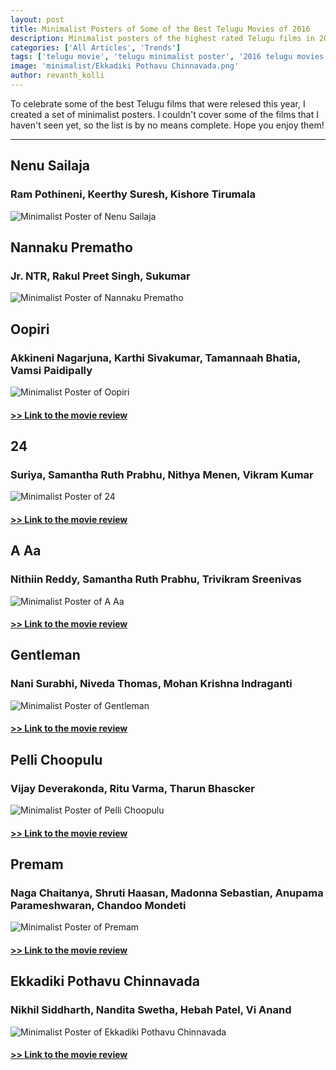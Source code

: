 ```yaml
---
layout: post
title: Minimalist Posters of Some of the Best Telugu Movies of 2016
description: Minimalist posters of the highest rated Telugu films in 2016 by Manasulo Maatalu
categories: ['All Articles', 'Trends']
tags: ['telugu movie', 'telugu minimalist poster', '2016 telugu movies', 'minimalist poster', 'a aa', 'pellichoopulu', '24', 'gentleman', 'oopiri', 'premam', 'ekkadiki pothavu chinnavada', 'nenu sailaja', 'ram pothineni', 'keerthy suresh', 'kishore tirumala']
image: 'minimalist/Ekkadiki Pothavu Chinnavada.png'
author: revanth_kolli
---
```


<p>To celebrate some of the best Telugu films that were relesed this year, I created a set of minimalist posters. I couldn't cover some of the films that I haven't seen yet, so the list is by no means complete. Hope you enjoy them!</p>
<hr>
<h2><span class="review_header">Nenu Sailaja</span></h2>
<h3>Ram Pothineni, Keerthy Suresh, Kishore Tirumala</h3>
<img class="img img-responsive" src="{{ site.url }}/img/minimalist/Nenu Sailaja.png" alt="Minimalist Poster of Nenu Sailaja"/>
<h2><span class="review_header">Nannaku Prematho</span></h2>
<h3>Jr. NTR, Rakul Preet Singh, Sukumar</h3>
<img class="img img-responsive" src="{{ site.url }}/img/minimalist/Nannaku Prematho.png" alt="Minimalist Poster of Nannaku Prematho"/>
<h2><span class="review_header">Oopiri</span></h2>
<h3>Akkineni Nagarjuna, Karthi Sivakumar, Tamannaah Bhatia, Vamsi Paidipally</h3>
<img class="img img-responsive" src="{{ site.url }}/img/minimalist/Oopiri.png" alt="Minimalist Poster of Oopiri"/>
<h4 class="center"><a href="{{ site.url }}/Oopiri-A-Breath-of-Fresh-Air/" target="_blank">>> Link to the movie review</a></h4>
<h2><span class="review_header">24</span></h2>
<h3>Suriya, Samantha Ruth Prabhu, Nithya Menen, Vikram Kumar</h3>
<img class="img img-responsive" src="{{ site.url }}/img/minimalist/24.png" alt="Minimalist Poster of 24"/>
<h4 class="center"><a href="{{ site.url }}/24-Time-Travel-Evil-Twin-and-an-Absurd-Romance/" target="_blank">>> Link to the movie review</a></h4>
<h2><span class="review_header">A Aa</span></h2>
<h3>Nithiin Reddy, Samantha Ruth Prabhu, Trivikram Sreenivas</h3>
<img class="img img-responsive" src="{{ site.url }}/img/minimalist/A Aa.png" alt="Minimalist Poster of A Aa"/>
<h4 class="center"><a href="{{ site.url }}/A-Aa-Another-Feel-Good-Trivikram-Family-Entertainer/" target="_blank">>> Link to the movie review</a></h4>
<h2><span class="review_header">Gentleman</span></h2>
<h3>Nani Surabhi, Niveda Thomas, Mohan Krishna Indraganti</h3>
<img class="img img-responsive" src="{{ site.url }}/img/minimalist/Gentleman.png" alt="Minimalist Poster of Gentleman"/>
<h4 class="center"><a href="{{ site.url }}/Gentleman-Suspenseful-Love-Stories/" target="_blank">>> Link to the movie review</a></h4>
<h2><span class="review_header">Pelli Choopulu</span></h2>
<h3>Vijay Deverakonda, Ritu Varma, Tharun Bhascker</h3>
<img class="img img-responsive" src="{{ site.url }}/img/minimalist/Pelli Choopulu.png" alt="Minimalist Poster of Pelli Choopulu"/>
<h4 class="center"><a href="{{ site.url }}/Pelli-Choopulu-Simple-and-Sound/" target="_blank">>> Link to the movie review</a></h4>
<h2><span class="review_header">Premam</span></h2>
<h3>Naga Chaitanya, Shruti Haasan, Madonna Sebastian, Anupama Parameshwaran, Chandoo Mondeti</h3>
<img class="img img-responsive" src="{{ site.url }}/img/minimalist/Premam.png" alt="Minimalist Poster of Premam"/>
<h4 class="center"><a href="{{ site.url }}/Premam/" target="_blank">>> Link to the movie review</a></h4>
<h2><span class="review_header">Ekkadiki Pothavu Chinnavada</span></h2>
<h3>Nikhil Siddharth, Nandita Swetha, Hebah Patel, Vi Anand</h3>
<img class="img img-responsive" src="{{ site.url }}/img/minimalist/Ekkadiki Pothavu Chinnavada.png" alt="Minimalist Poster of Ekkadiki Pothavu Chinnavada"/>
<h4 class="center"><a href="{{ site.url }}/Ekkadiki-Pothavu-Chinnavada/" target="_blank">>> Link to the movie review</a></h4>
